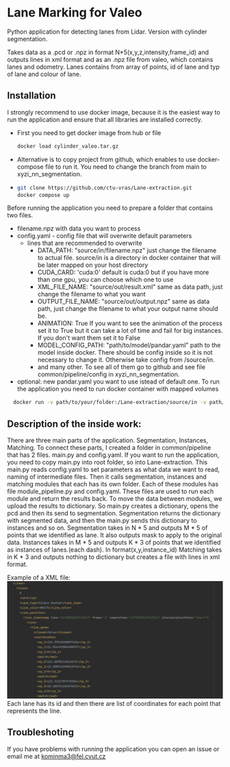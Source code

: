 # Lane Marking for Valeo

Python application for detecting lanes from Lidar. Version with cylinder segmentation.

Takes data as a .pcd or .npz in format N*5(x,y,z,intensity,frame_id) and outputs lines in xml format and as an .npz file from valeo, which contains lanes and odometry.
Lanes contains from array of points, id of lane and typ of lane and colour of lane.

## Installation
I strongly recommend to use docker image, because it is the easiest way to run the application and ensure that all libraries are installed correctly.

- First you need to get docker image from hub or file
  ```bash 
  docker load cylinder_valeo.tar.gz
  ```
- Alternative is to copy project from github, which enables to use docker-compose file to run it.
  You need to change the branch from main to xyzi_nn_segmentation.
- ```bash
  git clone https://github.com/ctu-vras/Lane-extraction.git
  docker compose up
  ```
Before running the application you need to prepare a folder that contains two files. 
  - filename.npz with data you want to process
  - config.yaml - config file that will overwrite default parameters
    - lines that are recommended to overwrite
      - DATA_PATH: "source/in/filename.npz" just change the filename to actual file. source/in is a directory in docker container that will be later mapped on your host directory
      - CUDA_CARD: 'cuda:0' default is cuda:0 but if you have more than one gpu, you can choose which one to use
      - XML_FILE_NAME: "source/out/result.xml" same as data path, just change the filename to what you want
      - OUTPUT_FILE_NAME: "source/out/output.npz" same as data path, just change the filename to what your output name should be.
      - ANIMATION: True If you want to see the animation of the process set it to True but it can take a lot of time and fail for big instances. If you don't want them set it to False
      - MODEL_CONFIG_PATH: "path/to/model/pandar.yaml" path to the model inside docker. There should be config inside so it is not necessary to change it. Otherwise take config from /source/in.
      - and many other. To see all of them go to github and see file common/pipeline/config in xyzi_nn_segmentation.
  - optional: new pandar.yaml you want to use istead of default one.
To run the application you need to run docker container with mapped volumes
```bash
  docker run -v path/to/your/folder:/Lane-extraction/source/in -v path/to/your/folder:/Lane-extraction/source/out kominma3/valeo_images:marking
```

## Description of the inside work:
There are three main parts of the application. Segmentation, Instances, Matching. To connect these parts, I created a folder in common/pipeline that has 2 files. main.py and config.yaml. If you want to run the application, you need to copy main.py into root folder, so into Lane-extraction.
This main.py reads config.yaml to set parameters as what data we want to read, naming of intermediate files. Then it calls segmentation, instances and matching modules that each has its own folder. Each of these modules has file module_pipeline.py and config.yaml. These files are used to run each module and return the results back.
To move the data between modules, we upload the results to dictionary. So main.py creates a dictionary, opens the pcd and then its send to segmentation. Segmentation returns the dictionary with segmented data, and then the main.py sends this dictionary to instances and so on.
Segmentation takes in N * 5 and outputs M * 5 of points that we identified as lane. It also outputs mask to apply to the original data.
Instances takes in M * 5 and outputs K * 3 of points that we identified as instances of lanes.(each dash). In format(x,y,instance_id)
Matching takes in K * 3 and outputs nothing to dictionary but creates a file with lines in xml format.

Example of a XML file:
![alt text](https://github.com/ctu-vras/Lane-extraction/blob/main/common/pipeline/img.png?raw=true)
Each lane has its id and then there are list of coordinates for each point that represents the line.

## Troubleshoting
If you have problems with running the application you can open an issue or email me at kominma3@fel.cvut.cz